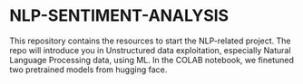 # NLP-SENTIMENT-ANALYSIS
This repository contains the resources to start the NLP-related project. The repo will introduce you in Unstructured data exploitation, especially Natural Language Processing data, using ML. In the COLAB notebook, we finetuned two pretrained models from hugging face.
